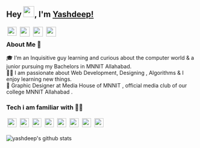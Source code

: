 ## Hey <img src="https://github.com/TheDudeThatCode/TheDudeThatCode/blob/master/Assets/Hi.gif" width="29px">, I'm [Yashdeep!](https://entschluselt.github.io) 
<a href="https://www.linkedin.com/in/entschluselt/">
  <img style="padding: 3px;" align="left" width="24px" src="https://cdn.jsdelivr.net/npm/simple-icons@v3/icons/linkedin.svg"  />
</a>
<a href="https://twitter.com/entschluselt">
  <img style="padding: 3px;" align="left" width="26px" src="https://cdn.jsdelivr.net/npm/simple-icons@v3/icons/twitter.svg" />
</a>
<a href="mailto:yashvendradeep@gmail.com">
  <img style="padding: 3px;" align="left" width="26px" src="https://cdn.jsdelivr.net/npm/simple-icons@v3/icons/gmail.svg" />
</a>
<a href="http://instagram.com/entschluselt">
  <img style="padding: 3px;" align="left" width="26px" src="https://cdn.jsdelivr.net/npm/simple-icons@v3/icons/instagram.svg" />
</a>

<br />

### About Me 🚀

🎓 I’m an Inquisitive guy learning and curious about the computer world & a junior pursuing my Bachelors in MNNIT Allahabad. </br>
👨‍💻  I am passionate about Web Development, Designing , Algorithms & I enjoy learning new things. </br>
🎉 Graphic Designer at Media House of MNNIT , official media club of our college MNNIT Allahabad . </br>
### Tech i am familiar with 👨‍💻
<img style="padding: 3px;" align="left" width="24px" src="https://simpleicons.org/icons/c.svg"  />
<img style="padding: 3px;" align="left" width="24px" src="https://simpleicons.org/icons/cplusplus.svg"  />
<img style="padding: 3px;" align="left" width="24px" src="https://simpleicons.org/icons/javascript.svg"  />
<img style="padding: 3px;" align="left" width="24px" src="https://simpleicons.org/icons/css3.svg"  />
<img style="padding: 3px;" align="left" width="24px" src="https://simpleicons.org/icons/html5.svg"  />
<img style="padding: 3px;" align="left" width="24px" src="https://simpleicons.org/icons/adobeillustrator.svg"  />
<img style="padding: 3px;" align="left" width="24px" src="https://simpleicons.org/icons/visualstudiocode.svg"  />
<img style="padding: 3px;" align="left" width="24px" src="https://simpleicons.org/icons/figma.svg"  />

<br />
</br>

![yashdeep's github stats](https://github-readme-stats.vercel.app/api?username=entschluselt&show_icons=true&hide_border=true)
<br />
